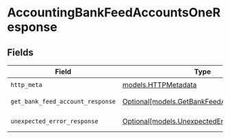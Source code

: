 # AccountingBankFeedAccountsOneResponse


## Fields

| Field                                                                                  | Type                                                                                   | Required                                                                               | Description                                                                            |
| -------------------------------------------------------------------------------------- | -------------------------------------------------------------------------------------- | -------------------------------------------------------------------------------------- | -------------------------------------------------------------------------------------- |
| `http_meta`                                                                            | [models.HTTPMetadata](../models/httpmetadata.md)                                       | :heavy_check_mark:                                                                     | N/A                                                                                    |
| `get_bank_feed_account_response`                                                       | [Optional[models.GetBankFeedAccountResponse]](../models/getbankfeedaccountresponse.md) | :heavy_minus_sign:                                                                     | Bank Feed Accounts                                                                     |
| `unexpected_error_response`                                                            | [Optional[models.UnexpectedErrorResponse]](../models/unexpectederrorresponse.md)       | :heavy_minus_sign:                                                                     | Unexpected error                                                                       |